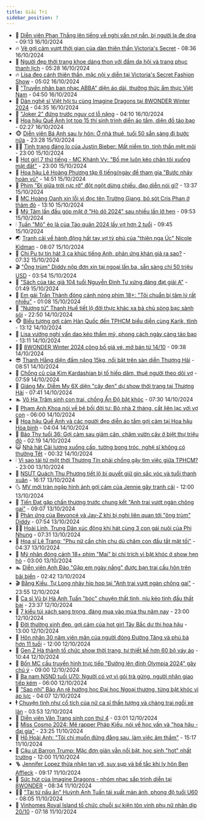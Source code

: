 ```yaml
---
title: Giải Trí
sidebar_position: 7
---
```


<!-- dantri-giai-tri:START -->
- 🤩 [Diễn viên Phan Thắng lên tiếng về nghi vấn nợ nần, bị người lạ đe dọa](https://dantri.com.vn/giai-tri/dien-vien-phan-thang-len-tieng-ve-nghi-van-no-nan-bi-nguoi-la-de-doa-20241016131601891.htm) - 09:13 16/10/2024
- 🔥 [Vẻ gợi cảm vượt thời gian của dàn thiên thần Victoria&#39;s Secret](https://dantri.com.vn/giai-tri/ve-goi-cam-vuot-thoi-gian-cua-dan-thien-than-victorias-secret-20241016135318694.htm) - 08:36 16/10/2024
- 🚀 [Người đẹp thời trang khoe dáng thon với đầm dạ hội và trang phục thanh lịch](https://dantri.com.vn/giai-tri/nguoi-dep-thoi-trang-khoe-dang-thon-voi-dam-da-hoi-va-trang-phuc-thanh-lich-20241016103410923.htm) - 05:28 16/10/2024
- 🔥 [Lisa đeo cánh thiên thần, mặc nội y diễn tại Victoria&#39;s Secret Fashion Show](https://dantri.com.vn/giai-tri/lisa-deo-canh-thien-than-mac-noi-y-dien-tai-victorias-secret-fashion-show-20241016111706980.htm) - 05:02 16/10/2024
- 🌈 [&quot;Truyền nhân ban nhạc ABBA&quot; diện áo dài, thưởng thức ẩm thực Việt Nam](https://dantri.com.vn/giai-tri/truyen-nhan-ban-nhac-abba-dien-ao-dai-thuong-thuc-am-thuc-viet-nam-20241016104344060.htm) - 04:50 16/10/2024
- 📝 [Dàn nghệ sĩ Việt hội tụ cùng Imagine Dragons tại 8WONDER Winter 2024](https://dantri.com.vn/giai-tri/dan-nghe-si-viet-hoi-tu-cung-imagine-dragons-tai-8wonder-winter-2024-20241016112312387.htm) - 04:35 16/10/2024
- 💪 [&quot;Joker 2&quot; đứng trước nguy cơ lỗ nặng](https://dantri.com.vn/giai-tri/joker-2-dung-truoc-nguy-co-lo-nang-20241016100332526.htm) - 04:10 16/10/2024
- 🤡 [Hoa hậu Quế Anh lọt top 15 thí sinh trình diễn áo tắm, diện đồ táo bạo](https://dantri.com.vn/giai-tri/hoa-hau-que-anh-lot-top-15-thi-sinh-trinh-dien-ao-tam-dien-do-tao-bao-20241016085210263.htm) - 02:27 16/10/2024
- 🐵 [Diễn viên Bá Anh sau ly hôn: Ở nhà thuê, tuổi 50 sẵn sàng đi bước nữa](https://dantri.com.vn/giai-tri/dien-vien-ba-anh-sau-ly-hon-o-nha-thue-tuoi-50-san-sang-di-buoc-nua-20241016024327216.htm) - 23:28 15/10/2024
- 🧑‍🏫 [Tình trạng đáng lo của Justin Bieber: Mất niềm tin, tinh thần mệt mỏi](https://dantri.com.vn/giai-tri/tinh-trang-dang-lo-cua-justin-bieber-mat-niem-tin-tinh-than-met-moi-20241015091550590.htm) - 23:00 15/10/2024
- 💂 [Hot girl 7 thứ tiếng - MC Khánh Vy: &quot;Bố mẹ luôn kéo chân tôi xuống mặt đất&quot;](https://dantri.com.vn/giai-tri/hot-girl-7-thu-tieng-mc-khanh-vy-bo-me-luon-keo-chan-toi-xuong-mat-dat-20241014142007064.htm) - 23:00 15/10/2024
- 🤠 [Hoa hậu Lê Hoàng Phương tập 6 tiếng/ngày để tham gia &quot;Bước nhảy hoàn vũ&quot;](https://dantri.com.vn/giai-tri/hoa-hau-le-hoang-phuong-tap-6-tiengngay-de-tham-gia-buoc-nhay-hoan-vu-20241015211130931.htm) - 14:51 15/10/2024
- 🫶 [Phim &quot;Đi giữa trời rực rỡ&quot; đột ngột dừng chiếu, đạo diễn nói gì?](https://dantri.com.vn/giai-tri/phim-di-giua-troi-ruc-ro-dot-ngot-dung-chieu-dao-dien-noi-gi-20241015195908136.htm) - 13:37 15/10/2024
- 🦏 [MC Hoàng Oanh xin lỗi vì đọc tên Trường Giang, bỏ sót Cris Phan ở thảm đỏ](https://dantri.com.vn/giai-tri/mc-hoang-oanh-xin-loi-vi-doc-ten-truong-giang-bo-sot-cris-phan-o-tham-do-20241015185246774.htm) - 13:10 15/10/2024
- 🧰 [Mỹ Tâm lần đầu góp mặt ở &quot;Hò dô 2024&quot; sau nhiều lần lỡ hẹn](https://dantri.com.vn/giai-tri/my-tam-lan-dau-gop-mat-o-ho-do-2024-sau-nhieu-lan-lo-hen-20241015152825355.htm) - 09:53 15/10/2024
- 🕯 [Tuấn &quot;Mõ&quot; ẻo lả của Táo quân 2024 lấy vợ hơn 2 tuổi](https://dantri.com.vn/giai-tri/tuan-mo-eo-la-cua-tao-quan-2024-lay-vo-hon-2-tuoi-20241015154650989.htm) - 09:45 15/10/2024
- 🌏 [Tranh cãi về hành động hất tay vợ tỷ phú của &quot;thiên nga Úc&quot; Nicole Kidman](https://dantri.com.vn/giai-tri/tranh-cai-ve-hanh-dong-hat-tay-vo-ty-phu-cua-thien-nga-uc-nicole-kidman-20241015112526873.htm) - 08:07 15/10/2024
- 🌈 [Chi Pu tự tin hát 3 ca khúc tiếng Anh, phản ứng khán giả ra sao?](https://dantri.com.vn/giai-tri/chi-pu-tu-tin-hat-3-ca-khuc-tieng-anh-phan-ung-khan-gia-ra-sao-20241015124654880.htm) - 07:32 15/10/2024
- 🎬 [&quot;Ông trùm&quot; Diddy nộp đơn xin tại ngoại lần ba, sẵn sàng chi 50 triệu USD](https://dantri.com.vn/giai-tri/ong-trum-diddy-nop-don-xin-tai-ngoai-lan-ba-san-sang-chi-50-trieu-usd-20241015101249112.htm) - 03:54 15/10/2024
- 👀 [&quot;Sách của tác giả 104 tuổi Nguyễn Đình Tư xứng đáng đạt giải A&quot;](https://dantri.com.vn/giai-tri/sach-cua-tac-gia-104-tuoi-nguyen-dinh-tu-xung-dang-dat-giai-a-20241014221013711.htm) - 01:49 15/10/2024
- 🧰 [Em gái Trấn Thành đóng cảnh nóng phim 18+: &quot;Tôi chuẩn bị tâm lý rất nhiều&quot;](https://dantri.com.vn/giai-tri/em-gai-tran-thanh-dong-canh-nong-phim-18-toi-chuan-bi-tam-ly-rat-nhieu-20241014230043969.htm) - 01:08 15/10/2024
- 🧰 [&quot;Nương tử&quot; Thanh Huế tiết lộ đời thực khác xa bà chủ sòng bạc sành sỏi](https://dantri.com.vn/giai-tri/nuong-tu-thanh-hue-tiet-lo-doi-thuc-khac-xa-ba-chu-song-bac-sanh-soi-20241014040043231.htm) - 22:50 14/10/2024
- 🐵 [Biểu tượng gợi cảm Hàn Quốc đến TPHCM biểu diễn cùng Karik, tlinh](https://dantri.com.vn/giai-tri/bieu-tuong-goi-cam-han-quoc-den-tphcm-bieu-dien-cung-karik-tlinh-20241014155647268.htm) - 13:12 14/10/2024
- 🐘 [Lisa vướng nghi vấn dao kéo thẩm mỹ, phong cách ngày càng táo bạo](https://dantri.com.vn/giai-tri/lisa-vuong-nghi-van-dao-keo-tham-my-phong-cach-ngay-cang-tao-bao-20241014091402079.htm) - 13:11 14/10/2024
- 🧑‍💻 [8WONDER Winter 2024 công bố giá vé, mở bán từ 14/10](https://dantri.com.vn/giai-tri/8wonder-winter-2024-cong-bo-gia-ve-mo-ban-tu-1410-20241014155610449.htm) - 09:38 14/10/2024
- 😎 [Thanh Hằng diện đầm nặng 15kg, nổi bật trên sàn diễn Thượng Hải](https://dantri.com.vn/giai-tri/thanh-hang-dien-dam-nang-15kg-noi-bat-tren-san-dien-thuong-hai-20241014153554842.htm) - 08:51 14/10/2024
- 🧰 [Chồng cũ của Kim Kardashian bị tố hiếp dâm, thuê người theo dõi vợ](https://dantri.com.vn/giai-tri/chong-cu-cua-kim-kardashian-bi-to-hiep-dam-thue-nguoi-theo-doi-vo-20241014112814782.htm) - 07:59 14/10/2024
- 🧰 [Giáng My, Diễm My 6X diện &quot;cây đen&quot; dự show thời trang tại Thượng Hải](https://dantri.com.vn/giai-tri/giang-my-diem-my-6x-dien-cay-den-du-show-thoi-trang-tai-thuong-hai-20241014104329591.htm) - 07:41 14/10/2024
- 🏊 [Võ Hạ Trâm sinh con trai, chồng Ấn Độ bật khóc](https://dantri.com.vn/giai-tri/vo-ha-tram-sinh-con-trai-chong-an-do-bat-khoc-20241014112148832.htm) - 07:30 14/10/2024
- 🌋 [Phạm Anh Khoa nói về bê bối đời tư: Bỏ nhà 2 tháng, cắt liên lạc với vợ con](https://dantri.com.vn/giai-tri/pham-anh-khoa-noi-ve-be-boi-doi-tu-bo-nha-2-thang-cat-lien-lac-voi-vo-con-20241014101743600.htm) - 06:00 14/10/2024
- 🔭 [Hoa hậu Quế Anh và các người đẹp diễn áo tắm gợi cảm tại Hoa hậu Hòa bình](https://dantri.com.vn/giai-tri/hoa-hau-que-anh-va-cac-nguoi-dep-dien-ao-tam-goi-cam-tai-hoa-hau-hoa-binh-20241014100122911.htm) - 04:04 14/10/2024
- 📝 [Bảo Thy tuổi 36: Gợi cảm sau giảm cân, chăm vườn cây ở biệt thự triệu đô](https://dantri.com.vn/giai-tri/bao-thy-tuoi-36-goi-cam-sau-giam-can-cham-vuon-cay-o-biet-thu-trieu-do-20241009095924547.htm) - 02:19 14/10/2024
- 😺 [Nhà hát Cải lương xuống cấp, tường bong tróc, nghệ sĩ không có thưởng Tết](https://dantri.com.vn/giai-tri/nha-hat-cai-luong-xuong-cap-tuong-bong-troc-nghe-si-khong-co-thuong-tet-20241014022837767.htm) - 00:32 14/10/2024
- 🕯 [Vì sao tài tử một thời Thương Tín phải chống gậy tìm việc giữa TPHCM?](https://dantri.com.vn/giai-tri/vi-sao-tai-tu-mot-thoi-thuong-tin-phai-chong-gay-tim-viec-giua-tphcm-20241013203933579.htm) - 23:00 13/10/2024
- 🦄 [NSƯT Quách Thu Phương tiết lộ bí quyết giữ gìn sắc vóc và tuổi thanh xuân](https://dantri.com.vn/giai-tri/nsut-quach-thu-phuong-tiet-lo-bi-quyet-giu-gin-sac-voc-va-tuoi-thanh-xuan-20241013215641360.htm) - 16:17 13/10/2024
- 🌜 [MV mới tràn ngập hình ảnh gợi cảm của Jennie gây tranh cãi](https://dantri.com.vn/giai-tri/mv-moi-tran-ngap-hinh-anh-goi-cam-cua-jennie-gay-tranh-cai-20241013102701000.htm) - 12:00 13/10/2024
- 👹 [Tiến Đạt gặp chấn thương trước chung kết &quot;Anh trai vượt ngàn chông gai&quot;](https://dantri.com.vn/giai-tri/tien-dat-gap-chan-thuong-truoc-chung-ket-anh-trai-vuot-ngan-chong-gai-20241013160714613.htm) - 09:07 13/10/2024
- 🚀 [Phản ứng của Beyoncé và Jay-Z khi bị nghi liên quan tới &quot;ông trùm&quot; Diddy](https://dantri.com.vn/giai-tri/phan-ung-cua-beyonce-va-jay-z-khi-bi-nghi-lien-quan-toi-ong-trum-diddy-20241013092736521.htm) - 07:54 13/10/2024
- 🧑‍💻 [Hoài Linh, Trung Dân xúc động khi hát cùng 3 con gái nuôi của Phi Nhung](https://dantri.com.vn/giai-tri/hoai-linh-trung-dan-xuc-dong-khi-hat-cung-3-con-gai-nuoi-cua-phi-nhung-20241013110436148.htm) - 07:31 13/10/2024
- 🦩 [Họa sĩ Lê Trang: &quot;Phụ nữ cần chỉn chu dù chăm con đầu tắt mặt tối&quot;](https://dantri.com.vn/giai-tri/hoa-si-le-trang-phu-nu-can-chin-chu-du-cham-con-dau-tat-mat-toi-20241012235109631.htm) - 04:37 13/10/2024
- 💫 [Mỹ nhân đóng cảnh 18+ phim &quot;Mai&quot; bị chỉ trích vì bật khóc ở show hẹn hò](https://dantri.com.vn/giai-tri/my-nhan-dong-canh-18-phim-mai-bi-chi-trich-vi-bat-khoc-o-show-hen-ho-20241013075656010.htm) - 03:00 13/10/2024
- 🏊 [Diễn viên Anh Đào &quot;Gặp em ngày nắng&quot; được bạn trai cầu hôn trên bãi biển](https://dantri.com.vn/giai-tri/dien-vien-anh-dao-gap-em-ngay-nang-duoc-ban-trai-cau-hon-tren-bai-bien-20241013024027249.htm) - 02:42 13/10/2024
- 🎬 [Bằng Kiều, Tự Long nhảy hip hop tại &quot;Anh trai vượt ngàn chông gai&quot;](https://dantri.com.vn/giai-tri/bang-kieu-tu-long-nhay-hip-hop-tai-anh-trai-vuot-ngan-chong-gai-20241012201902962.htm) - 23:55 12/10/2024
- 💃 [Ca sĩ Vũ bị Hà Anh Tuấn &quot;bóc&quot; chuyện thất tình, níu kéo tình đầu thất bại](https://dantri.com.vn/giai-tri/ca-si-vu-bi-ha-anh-tuan-boc-chuyen-that-tinh-niu-keo-tinh-dau-that-bai-20241013012154931.htm) - 23:37 12/10/2024
- 🌊 [7 kiểu túi xách sang trọng, đáng mua vào mùa thu năm nay](https://dantri.com.vn/giai-tri/7-kieu-tui-xach-sang-trong-dang-mua-vao-mua-thu-nam-nay-20240912141056678.htm) - 23:00 12/10/2024
- 🧰 [Đời thường xinh đẹp, gợi cảm của hot girl Tây Bắc dự thi hoa hậu](https://dantri.com.vn/giai-tri/doi-thuong-xinh-dep-goi-cam-cua-hot-girl-tay-bac-du-thi-hoa-hau-20241009152202672.htm) - 13:00 12/10/2024
- 🦣 [Hôn nhân 30 năm viên mãn của người đóng Đường Tăng và phú bà hơn 11 tuổi](https://dantri.com.vn/giai-tri/hon-nhan-30-nam-vien-man-cua-nguoi-dong-duong-tang-va-phu-ba-hon-11-tuoi-20241011185825562.htm) - 12:00 12/10/2024
- 🥷 [Gen Z Hà thành tổ chức show thời trang, tự thiết kế hơn 60 bộ váy áo](https://dantri.com.vn/giai-tri/gen-z-ha-thanh-to-chuc-show-thoi-trang-tu-thiet-ke-hon-60-bo-vay-ao-20241012115228517.htm) - 10:44 12/10/2024
- 🦏 [Bốn MC cầu truyền hình trực tiếp &quot;Đường lên đỉnh Olympia 2024&quot; gây chú ý](https://dantri.com.vn/giai-tri/bon-mc-cau-truyen-hinh-truc-tiep-duong-len-dinh-olympia-2024-gay-chu-y-20241012134441902.htm) - 09:00 12/10/2024
- 🫶 [Ba nam NSND tuổi U70: Người có vợ vì gói trà gừng, người nhận giao tiếp kém](https://dantri.com.vn/giai-tri/ba-nam-nsnd-tuoi-u70-nguoi-co-vo-vi-goi-tra-gung-nguoi-nhan-giao-tiep-kem-20241012021611581.htm) - 06:00 12/10/2024
- 💼 [&quot;Sao nhí&quot; Bảo An rẽ hướng học Đại học Ngoại thương, từng bật khóc vì áp lực](https://dantri.com.vn/giai-tri/sao-nhi-bao-an-re-huong-hoc-dai-hoc-ngoai-thuong-tung-bat-khoc-vi-ap-luc-20241011201211559.htm) - 04:07 12/10/2024
- 🕴 [Chuyện tình như cổ tích của nữ ca sĩ thần tượng và chàng trai ngồi xe lăn](https://dantri.com.vn/giai-tri/chuyen-tinh-nhu-co-tich-cua-nu-ca-si-than-tuong-va-chang-trai-ngoi-xe-lan-20241011113007517.htm) - 03:53 12/10/2024
- 🐲 [Diễn viên Vân Trang sinh con thứ 4](https://dantri.com.vn/giai-tri/dien-vien-van-trang-sinh-con-thu-4-20241012095726937.htm) - 03:01 12/10/2024
- 🐘 [Miss Cosmo 2024: Mê rapper Pháp Kiều, nói về học vấn và &quot;hoa hậu - đại gia&quot;](https://dantri.com.vn/giai-tri/miss-cosmo-2024-me-rapper-phap-kieu-noi-ve-hoc-van-va-hoa-hau-dai-gia-20241011153105750.htm) - 23:25 11/10/2024
- 🤭 [Hồ Hoài Anh: &quot;Tôi chỉ muốn đứng đằng sau, làm việc âm thầm&quot;](https://dantri.com.vn/giai-tri/ho-hoai-anh-toi-chi-muon-dung-dang-sau-lam-viec-am-tham-20241011214721161.htm) - 15:17 11/10/2024
- 💯 [Cậu út Barron Trump: Mặc đơn giản vẫn nổi bật, học sinh &quot;hot&quot; nhất trường](https://dantri.com.vn/giai-tri/cau-ut-barron-trump-mac-don-gian-van-noi-bat-hoc-sinh-hot-nhat-truong-20241011105553415.htm) - 12:00 11/10/2024
- 🪜 [Jennifer Lopez thừa nhận tan vỡ, suy sụp và bế tắc khi ly hôn Ben Affleck](https://dantri.com.vn/giai-tri/jennifer-lopez-thua-nhan-tan-vo-suy-sup-va-be-tac-khi-ly-hon-ben-affleck-20241011102154564.htm) - 09:17 11/10/2024
- 👹 [Sức hút của Imagine Dragons - nhóm nhạc sắp trình diễn tại 8WONDER](https://dantri.com.vn/giai-tri/suc-hut-cua-imagine-dragons-nhom-nhac-sap-trinh-dien-tai-8wonder-20241011150811612.htm) - 08:34 11/10/2024
- 🧑‍🏫 [&quot;Tài tử nấu ăn&quot; Huỳnh Anh Tuấn tái xuất màn ảnh, phong độ tuổi U60](https://dantri.com.vn/giai-tri/tai-tu-nau-an-huynh-anh-tuan-tai-xuat-man-anh-phong-do-tuoi-u60-20241011141743548.htm) - 08:05 11/10/2024
- 🐘 [Vinhomes Royal Island tổ chức chuỗi sự kiện tôn vinh phụ nữ nhân dịp 20/10](https://dantri.com.vn/giai-tri/vinhomes-royal-island-to-chuc-chuoi-su-kien-ton-vinh-phu-nu-nhan-dip-2010-20241011125328945.htm) - 07:18 11/10/2024<!-- dantri-giai-tri:END -->
